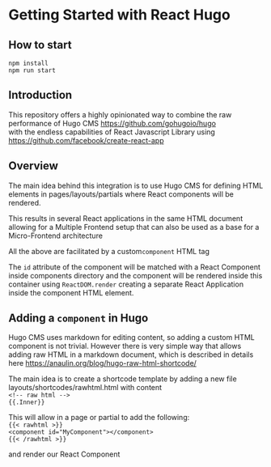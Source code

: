 # Getting Started with React Hugo

## How to start

```npm install```\
```npm run start```

## Introduction

This repository offers a highly opinionated way to combine the raw performance of Hugo CMS https://github.com/gohugoio/hugo \
with the endless capabilities of React Javascript Library using https://github.com/facebook/create-react-app

## Overview

The main idea behind this integration is to use Hugo CMS for defining HTML elements
in pages/layouts/partials where React components will be rendered.

This results in several React applications in the same HTML document allowing for a Multiple Frontend setup that can also be used as a base for a Micro-Frontend architecture

All the above are facilitated by a custom`component` HTML tag

The `id` attribute of the component will be matched with a React Component inside components directory and the component will be rendered inside this container using `ReactDOM.render` creating a separate React Application inside the component HTML element.

## Adding a `component` in Hugo

Hugo CMS uses markdown for editing content, so adding a custom HTML component is not trivial. However there is very simple way that allows adding raw HTML in a markdown document, which is described in details here https://anaulin.org/blog/hugo-raw-html-shortcode/

The main idea is to create a shortcode template by adding a new file layouts/shortcodes/rawhtml.html with content\
` <!-- raw html --> `\
` {{.Inner}} `

This will allow in a page or partial to add the following:\
`{{< rawhtml >}}`\
`<component id="MyComponent"></component>`\
`{{< /rawhtml >}}`

and render our React Component


